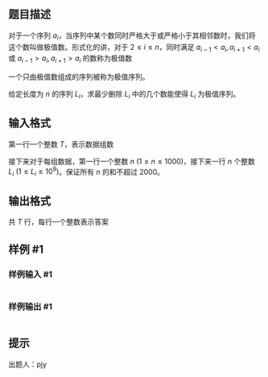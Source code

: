 ## 题目描述

对于一个序列 $a_i$，当序列中某个数同时严格大于或严格小于其相邻数时，我们将这个数叫做极值数。形式化的讲，对于 $2\leq i\leq n$，同时满足 $a_{i - 1} < a_i, a_{i + 1} < a_{i}$ 或 $a_{i - 1} > a_i, a_{i + 1} > a_{i}$ 的数称为极值数

一个只由极值数组成的序列被称为极值序列。

给定长度为 $n$ 的序列 $L_i$，求最少删除 $L_i$ 中的几个数能使得 $L_i$ 为极值序列。

## 输入格式

第一行一个整数 $T$，表示数据组数

接下来对于每组数据，第一行一个整数 $n$ $(1\leq n\leq 1000)$，接下来一行 $n$ 个整数 $L_i$ $(1\leq L_i\leq 10^9)$。保证所有 $n$ 的和不超过 $2000$。

## 输出格式

共 $T$ 行，每行一个整数表示答案

## 样例 #1

### 样例输入 #1

```

```

### 样例输出 #1

```

```

## 提示

出题人：pjy